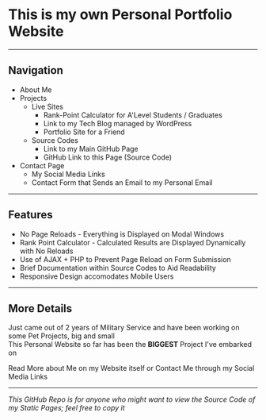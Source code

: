 # This is my own Personal Portfolio Website
---

## Navigation
* About Me
* Projects
    * Live Sites
        * Rank-Point Calculator for A'Level Students / Graduates
        * Link to my Tech Blog managed by WordPress
        * Portfolio Site for a Friend
    * Source Codes
        * Link to my Main GitHub Page  
        * GitHub Link to this Page (Source Code)
* Contact Page
    * My Social Media Links
    * Contact Form that Sends an Email to my Personal Email

---

## Features
* No Page Reloads - Everything is Displayed on Modal Windows
* Rank Point Calculator - Calculated Results are Displayed Dynamically with No Reloads
* Use of AJAX + PHP to Prevent Page Reload on Form Submission
* Brief Documentation within Source Codes to Aid Readability
* Responsive Design accomodates Mobile Users

---

## More Details
Just came out of 2 years of Military Service and have been working on some Pet Projects, big and small\
This Personal Website so far has been the __BIGGEST__ Project I've embarked on

Read More about Me on my Website itself or Contact Me through my Social Media Links

---

_This GitHub Repo is for anyone who might want to view the Source Code of my Static Pages; feel free to copy it_